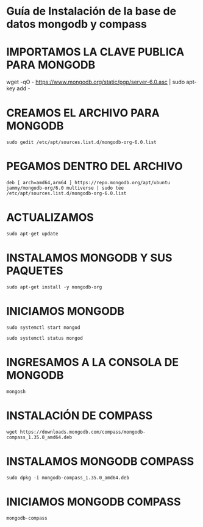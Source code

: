 # Guía de Instalación de la base de datos mongodb y compass

# IMPORTAMOS LA CLAVE PUBLICA PARA MONGODB

wget -qO - https://www.mongodb.org/static/pgp/server-6.0.asc | sudo apt-key add -

# CREAMOS EL ARCHIVO PARA MONGODB
```
sudo gedit /etc/apt/sources.list.d/mongodb-org-6.0.list
```
# PEGAMOS DENTRO DEL ARCHIVO

```
deb [ arch=amd64,arm64 ] https://repo.mongodb.org/apt/ubuntu jammy/mongodb-org/6.0 multiverse | sudo tee /etc/apt/sources.list.d/mongodb-org-6.0.list
```

# ACTUALIZAMOS

`sudo apt-get update`

# INSTALAMOS MONGODB Y SUS PAQUETES

`sudo apt-get install -y mongodb-org`

# INICIAMOS MONGODB

`sudo systemctl start mongod`

`sudo systemctl status mongod`

# INGRESAMOS A LA CONSOLA DE MONGODB

`mongosh` 

# INSTALACIÓN DE COMPASS

```
wget https://downloads.mongodb.com/compass/mongodb-compass_1.35.0_amd64.deb
```

# INSTALAMOS MONGODB COMPASS

`sudo dpkg -i mongodb-compass_1.35.0_amd64.deb`

# INICIAMOS MONGODB COMPASS

`mongodb-compass` 